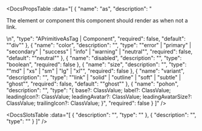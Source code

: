 <!-- This file was automatic generated. Do not edit it manually -->

<DocsPropsTable :data="[
  {
    "name": "as",
    "description": "<p>The element or component this component should render as when not a link.</p>\n",
    "type": "APrimitiveAsTag | Component",
    "required": false,
    "default": "\"div\""
  },
  {
    "name": "color",
    "description": "",
    "type": "\"error\" | \"primary\" | \"secondary\" | \"success\" | \"info\" | \"warning\" | \"neutral\"",
    "required": false,
    "default": "\"neutral\""
  },
  {
    "name": "disabled",
    "description": "",
    "type": "boolean",
    "required": false
  },
  {
    "name": "size",
    "description": "",
    "type": "\"md\" | \"xs\" | \"sm\" | \"lg\" | \"xl\"",
    "required": false
  },
  {
    "name": "variant",
    "description": "",
    "type": "\"link\" | \"solid\" | \"outline\" | \"soft\" | \"subtle\" | \"ghost\"",
    "required": false,
    "default": "\"ghost\""
  },
  {
    "name": "pohon",
    "description": "",
    "type": "{ base?: ClassValue; label?: ClassValue; leadingIcon?: ClassValue; leadingAvatar?: ClassValue; leadingAvatarSize?: ClassValue; trailingIcon?: ClassValue; }",
    "required": false
  }
]" />

<DocsSlotsTable :data="[
  {
    "description": "",
    "type": ""
  },
  {
    "description": "",
    "type": ""
  }
]" />
